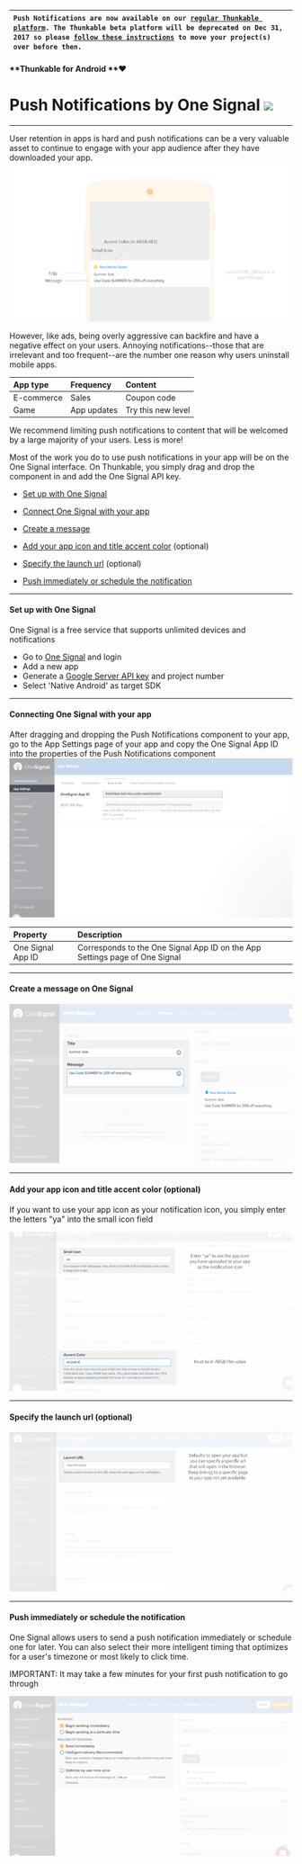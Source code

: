 | `Push Notifications are now available on our `[`regular Thunkable platform`](https://app.thunkable.com/)`. The Thunkable beta platform will be deprecated on Dec 31, 2017 so please `[`follow these instructions`](/android/beta-import.md)` to move your project(s) over before then.` |
| :--- |


#### **Thunkable for Android **❤

# Push Notifications by One Signal ![](/assets/one-signal-icon.png)

---

User retention in apps is hard and push notifications can be a very valuable asset to continue to engage with your app audience after they have downloaded your app.![](/assets/push-fig-4.png)

However, like ads, being overly aggressive can backfire and have a negative effect on your users. Annoying notifications--those that are irrelevant and too frequent--are the number one reason why users uninstall mobile apps.

| App type | Frequency | Content |
| :--- | :--- | :--- |
| E-commerce | Sales | Coupon code |
| Game | App updates | Try this new level |

We recommend limiting push notifications to content that will be welcomed by a large majority of your users. Less is more!

Most of the work you do to use push notifications in your app will be on the One Signal interface. On Thunkable, you simply drag and drop the component in and add the One Signal API key.

* [Set up with One Signal](#set-up-with-one-signal)

* [Connect One Signal with your app](#connecting-one-signal-with-your-app)

* [Create a message](#create-a-message)

* [Add your app icon and title accent color](#add-your-app-icon-and-title-accent-color) \(optional\)

* [Specify the launch url](#specify-the-launch-url-optional) \(optional\)

* [Push immediately or schedule the notification](#push-the-notification)

---

#### Set up with One Signal

One Signal is a free service that supports unlimited devices and notifications

* Go to [One Signal](https://onesignal.com/) and login
* Add a new app
* Generate a [Google Server API key](https://documentation.onesignal.com/docs/generate-a-google-server-api-key) and project number
* Select 'Native Android' as target SDK

---

#### Connecting One Signal with your app

After dragging and dropping the Push Notifications component to your app, go to the App Settings page of your app and copy the One Signal App ID into the properties of the Push Notifications component![](/assets/push-fig-1.png)

| Property | Description |
| :--- | :--- |
| One Signal App ID | Corresponds to the One Signal App ID on the App Settings page of One Signal |

---

#### Create a message on One Signal

![](/assets/push-fig-3.png)

---

#### Add your app icon and title accent color \(optional\)

If you want to use your app icon as your notification icon, you simply enter the letters "ya" into the small icon field

![](/assets/push-fig-5.png)

---

#### Specify the launch url \(optional\)

![](/assets/push-fig-6.png)

---

#### Push immediately or schedule the notification

One Signal allows users to send a push notification immediately or schedule one for later. You can also select their more intelligent timing that optimizes for a user's timezone or most likely to click time.

IMPORTANT: It may take a few minutes for your first push notification to go through

![](/assets/push-fig-7.png)


